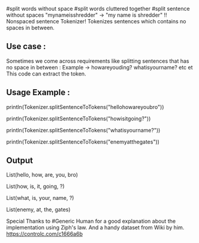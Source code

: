 #split words without space #split words cluttered together #split sentence without spaces
"mynameisshredder" -> "my name is shredder" !!
Nonspaced sentence Tokenizer! Tokenizes sentences which contains no spaces in between.

Use case :
----------
Sometimes we come across requirements like splitting sentences that has no space in between : Example -> howareyouding? whatisyourname? etc et
This code can extract the token.

Usage Example :
--------------

println(Tokenizer.splitSentenceToTokens("hellohowareyoubro"))

println(Tokenizer.splitSentenceToTokens("howisitgoing?"))

println(Tokenizer.splitSentenceToTokens("whatisyourname?"))

println(Tokenizer.splitSentenceToTokens("enemyatthegates"))

Output
------

List(hello, how, are, you, bro)

List(how, is, it, going, ?)

List(what, is, your, name, ?)

List(enemy, at, the, gates)


Special Thanks to #Generic Human for a good explanation about the implementation using Ziph's law. And a handy dataset from Wiki by him. https://controlc.com/c1666a6b
